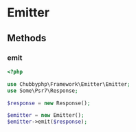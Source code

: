# Emitter

## Methods

### emit

```php
<?php

use Chubbyphp\Framework\Emitter\Emitter;
use Some\Psr7\Response;

$response = new Response();

$emitter = new Emitter();
$emitter->emit($response);
```
